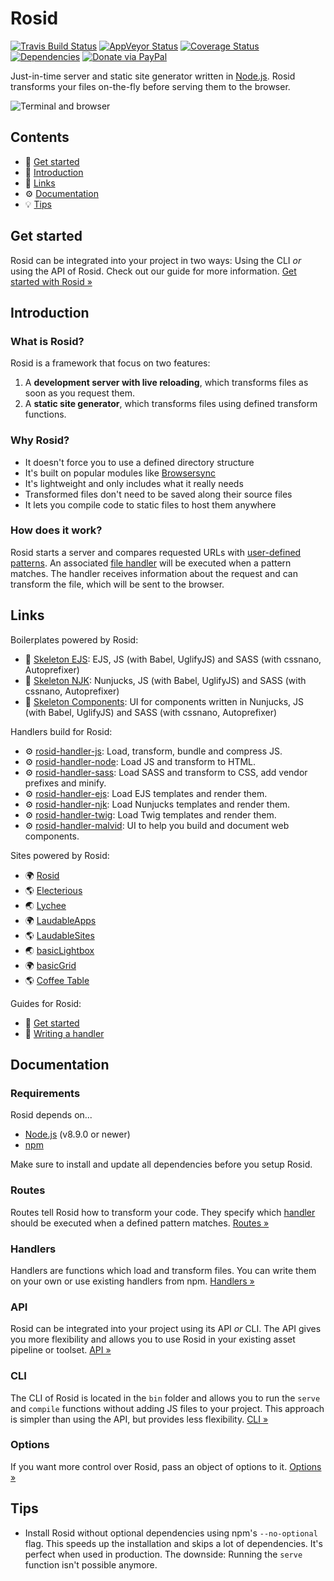# Rosid

[![Travis Build Status](https://travis-ci.org/electerious/Rosid.svg?branch=master)](https://travis-ci.org/electerious/Rosid) [![AppVeyor Status](https://ci.appveyor.com/api/projects/status/9pm47cxt4oqq0fg1?svg=true)](https://ci.appveyor.com/project/electerious/rosid) [![Coverage Status](https://coveralls.io/repos/github/electerious/Rosid/badge.svg?branch=master)](https://coveralls.io/github/electerious/Rosid?branch=master) [![Dependencies](https://david-dm.org/electerious/Rosid.svg)](https://david-dm.org/electerious/Rosid#info=dependencies) [![Donate via PayPal](https://img.shields.io/badge/paypal-donate-009cde.svg)](https://www.paypal.com/cgi-bin/webscr?cmd=_s-xclick&hosted_button_id=CYKBESW577YWE)

Just-in-time server and static site generator written in [Node.js](https://nodejs.org/). Rosid transforms your files on-the-fly before serving them to the browser.

![Terminal and browser](https://l.electerious.com/uploads/big/416d22f9cbd3e997a08a95ec1c80d062.png)

## Contents

- 🏃 [Get started](#get-started)
- 📄 [Introduction](#introduction)
- 🔗 [Links](#links)
- ⚙️ [Documentation](#documentation)
- 💡 [Tips](#tips)

## Get started

Rosid can be integrated into your project in two ways: Using the CLI *or* using the API of Rosid. Check out our guide for more information. [Get started with Rosid &#187;](docs/Get%20started.md)

## Introduction

### What is Rosid?

Rosid is a framework that focus on two features:

1. A **development server with live reloading**, which transforms files as soon as you request them.
2. A **static site generator**, which transforms files using defined transform functions.

### Why Rosid?

- It doesn't force you to use a defined directory structure
- It's built on popular modules like [Browsersync](https://www.browsersync.io)
- It's lightweight and only includes what it really needs
- Transformed files don't need to be saved along their source files
- It lets you compile code to static files to host them anywhere

### How does it work?

Rosid starts a server and compares requested URLs with [user-defined patterns](docs/Routes.md). An associated [file handler](docs/Handlers.md) will be executed when a pattern matches. The handler receives information about the request and can transform the file, which will be sent to the browser.

## Links

Boilerplates powered by Rosid:

- 📐 [Skeleton EJS](https://github.com/electerious/Skeleton-EJS): EJS, JS (with Babel, UglifyJS) and SASS (with cssnano, Autoprefixer)
- 📐 [Skeleton NJK](https://github.com/electerious/Skeleton-NJK): Nunjucks, JS (with Babel, UglifyJS) and SASS (with cssnano, Autoprefixer)
- 📐 [Skeleton Components](https://github.com/electerious/Skeleton-Components): UI for components written in Nunjucks, JS (with Babel, UglifyJS) and SASS (with cssnano, Autoprefixer)

Handlers build for Rosid:

- ⚙️ [rosid-handler-js](https://github.com/electerious/rosid-handler-js): Load, transform, bundle and compress JS.
- ⚙️ [rosid-handler-node](https://github.com/electerious/rosid-handler-node): Load JS and transform to HTML.
- ⚙️ [rosid-handler-sass](https://github.com/electerious/rosid-handler-sass): Load SASS and transform to CSS, add vendor prefixes and minify.
- ⚙️ [rosid-handler-ejs](https://github.com/electerious/rosid-handler-ejs): Load EJS templates and render them.
- ⚙️ [rosid-handler-njk](https://github.com/electerious/rosid-handler-njk): Load Nunjucks templates and render them.
- ⚙️ [rosid-handler-twig](https://github.com/electerious/rosid-handler-twig): Load Twig templates and render them.
- ⚙️ [rosid-handler-malvid](https://github.com/comwrap/rosid-handler-malvid): UI to help you build and document web components.

Sites powered by Rosid:

- 🌍 [Rosid](https://rosid.electerious.com)
- 🌎 [Electerious](https://electerious.com)
- 🌏 [Lychee](https://lychee.electerious.com)
- 🌍 [LaudableApps](https://laudableapps.com)
- 🌎 [LaudableSites](https://laudablesites.com)
- 🌏 [basicLightbox](https://basiclightbox.electerious.com)
- 🌍 [basicGrid](https://basicgrid.electerious.com)
- 🌎 [Coffee Table](https://coffee.electerious.com)

Guides for Rosid:

- 📄 [Get started](docs/Get%20started.md)
- 📄 [Writing a handler](docs/Writing%20a%20handler.md)

## Documentation

### Requirements

Rosid depends on...

- [Node.js](https://nodejs.org/en/) (v8.9.0 or newer)
- [npm](https://www.npmjs.com)

Make sure to install and update all dependencies before you setup Rosid.

### Routes

Routes tell Rosid how to transform your code. They specify which [handler](docs/Handlers.md) should be executed when a defined pattern matches. [Routes &#187;](docs/Routes.md)

### Handlers

Handlers are functions which load and transform files. You can write them on your own or use existing handlers from npm. [Handlers &#187;](docs/Handlers.md)

### API

Rosid can be integrated into your project using its API *or* CLI. The API gives you more flexibility and allows you to use Rosid in your existing asset pipeline or toolset. [API &#187;](docs/API.md)

### CLI

The CLI of Rosid is located in the `bin` folder and allows you to run the `serve` and `compile` functions without adding JS files to your project. This approach is simpler than using the API, but provides less flexibility. [CLI &#187;](docs/CLI.md)

### Options

If you want more control over Rosid, pass an object of options to it. [Options &#187;](docs/Options.md)

## Tips

- Install Rosid without optional dependencies using npm's `--no-optional` flag. This speeds up the installation and skips a lot of dependencies. It's perfect when used in production. The downside: Running the `serve` function isn't possible anymore.
